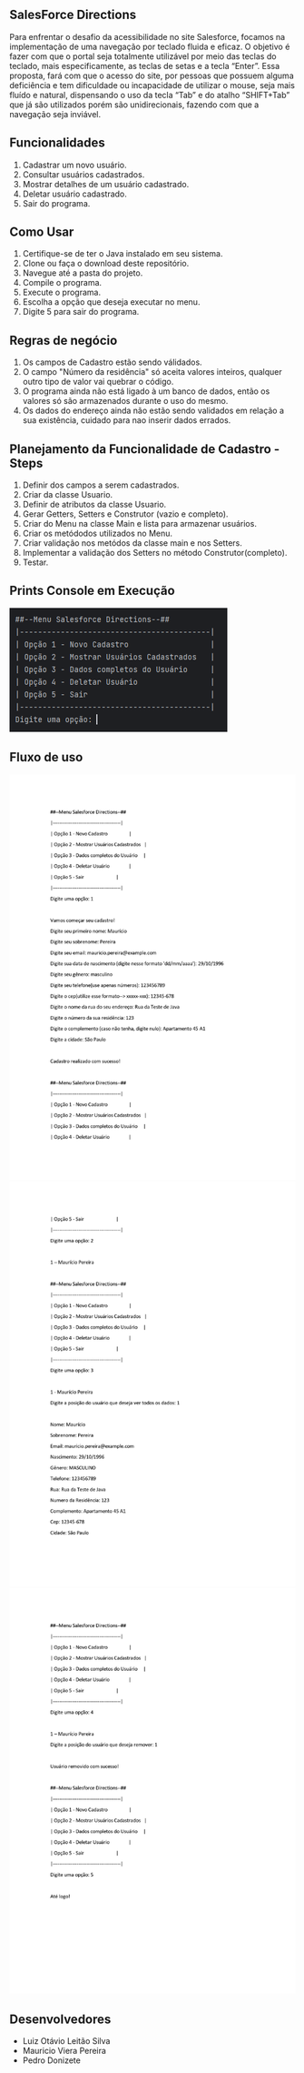 
## SalesForce Directions


Para enfrentar o desafio da acessibilidade no site Salesforce, focamos na 
implementação de uma navegação por teclado fluida e eficaz. O objetivo é fazer com que o 
portal seja totalmente utilizável por meio das teclas do teclado, mais especificamente, as 
teclas de setas e a tecla “Enter”. Essa proposta, fará com que o acesso do site, por 
pessoas que possuem alguma deficiência e tem dificuldade ou incapacidade de utilizar o 
mouse, seja mais fluído e natural, dispensando o uso da tecla “Tab” e do atalho 
“SHIFT+Tab” que já são utilizados porém são unidirecionais, fazendo com que a navegação seja inviável.

## Funcionalidades
1. Cadastrar um novo usuário.
2. Consultar usuários cadastrados.
3. Mostrar detalhes de um usuário cadastrado.
4. Deletar usuário cadastrado.
5. Sair do programa.

## Como Usar

1. Certifique-se de ter o Java instalado em seu sistema.
2. Clone ou faça o download deste repositório.
3. Navegue até a pasta do projeto.
4. Compile o programa.
5. Execute o programa.
6. Escolha a opção que deseja executar no menu.
7. Digite 5 para sair do programa.


## Regras de negócio 
1. Os campos de Cadastro estão sendo válidados.
2. O campo "Número da residência" só aceita valores inteiros, qualquer outro tipo de valor vai quebrar o código.
3. O programa ainda não está ligado à um banco de dados, então os valores só são armazenados durante o uso do mesmo.
4. Os dados do endereço ainda não estão sendo validados em relação a sua existência, cuidado para nao inserir dados errados.


## Planejamento da Funcionalidade de Cadastro - Steps
1. Definir dos campos a serem cadastrados.
2. Criar da classe Usuario.
3. Definir de atributos da classe Usuario.
4. Gerar Getters, Setters e Construtor (vazio e completo).
5. Criar do Menu na classe Main e lista para armazenar usuários.
6. Criar os metódodos utilizados no Menu.
7. Criar validação nos metódos da classe main e nos Setters.
8. Implementar a validação dos Setters no método Construtor(completo).
9. Testar.

 
## Prints Console em Execução
![Screenshot - menu.png](img%2FScreenshot%20-%20menu.png)


## Fluxo de uso
![Fluxo de Uso - pt1.jpg](img%2FFluxo%20de%20Uso%20-%20pt1.jpg)
![Fluxo de Uso - pt2.jpg](img%2FFluxo%20de%20Uso%20-%20pt2.jpg)
![Fluxo de Uso - pt3.jpg](img%2FFluxo%20de%20Uso%20-%20pt3.jpg)

## Desenvolvedores

 - Luiz Otávio Leitão Silva
 - Mauricio Viera Pereira
 - Pedro Donizete 


